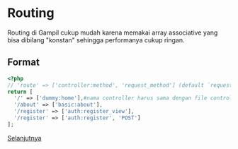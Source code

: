 # Routing
Routing di Gampil cukup mudah karena memakai array associative yang bisa dibilang "konstan" sehingga performanya cukup ringan.

## Format

```php
<?php
// 'route' => ['controller:method', 'request_method'] (default `request_method` = 'GET')
return [
  '/' => ['dummy:home'],#nama controller harus sama dengan file controller
  '/about' => ['basic:about'],
  '/register' => ['auth:register_view'],
  '/register' => ['auth:register', 'POST']
];
```

[Selanjutnya](controller.md)